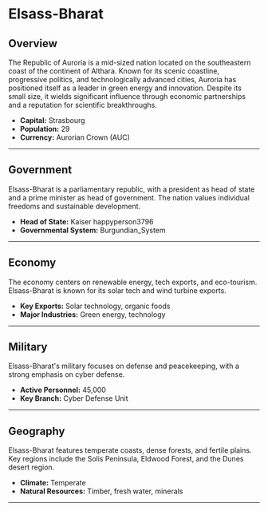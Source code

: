 # Elsass-Bharat

## Overview
The Republic of Auroria is a mid-sized nation located on the southeastern coast of the continent of Althara. Known for its scenic coastline, progressive politics, and technologically advanced cities, Auroria has positioned itself as a leader in green energy and innovation. Despite its small size, it wields significant influence through economic partnerships and a reputation for scientific breakthroughs.

- **Capital:** Strasbourg
- **Population:** 29
- **Currency:** Aurorian Crown (AUC)

---

## Government
Elsass-Bharat is a parliamentary republic, with a president as head of state and a prime minister as head of government. The nation values individual freedoms and sustainable development.

- **Head of State:** Kaiser happyperson3796
- **Governmental System:** Burgundian_System

---

## Economy
The economy centers on renewable energy, tech exports, and eco-tourism. Elsass-Bharat is known for its solar tech and wind turbine exports.

- **Key Exports:** Solar technology, organic foods
- **Major Industries:** Green energy, technology

---

## Military
Elsass-Bharat's military focuses on defense and peacekeeping, with a strong emphasis on cyber defense.

- **Active Personnel:** 45,000
- **Key Branch:** Cyber Defense Unit

---

## Geography
Elsass-Bharat features temperate coasts, dense forests, and fertile plains. Key regions include the Solis Peninsula, Eldwood Forest, and the Dunes desert region.

- **Climate:** Temperate
- **Natural Resources:** Timber, fresh water, minerals

---